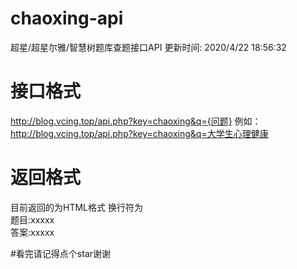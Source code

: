 # chaoxing-api
超星/超星尔雅/智慧树题库查题接口API
更新时间: 2020/4/22 18:56:32
# 接口格式
http://blog.vcing.top/api.php?key=chaoxing&q={问题}
例如：
http://blog.vcing.top/api.php?key=chaoxing&q=大学生心理健康
# 返回格式
目前返回的为HTML格式
换行符为<br>
题目:xxxxx<br>
答案:xxxxx

#看完请记得点个star谢谢
